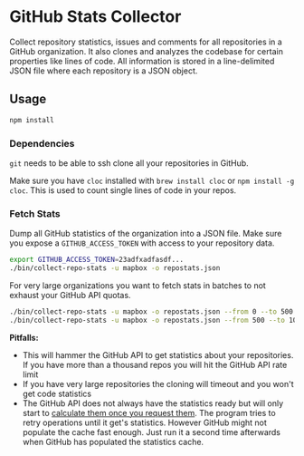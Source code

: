 # GitHub Stats Collector

Collect repository statistics, issues and comments for all repositories in a GitHub organization.
It also clones and analyzes the codebase for certain properties like lines of code.
All information is stored in a line-delimited JSON file where each repository is a JSON object.

## Usage

```bash
npm install
```

### Dependencies

`git` needs to be able to ssh clone all your repositories in GitHub.

Make sure you have `cloc` installed with `brew install cloc` or `npm install -g cloc`.
This is used to count single lines of code in your repos.

### Fetch Stats

Dump all GitHub statistics of the organization into a JSON file.
Make sure you expose a `GITHUB_ACCESS_TOKEN` with access to your repository data.

```bash
export GITHUB_ACCESS_TOKEN=23adfxadfasdf...
./bin/collect-repo-stats -u mapbox -o repostats.json
```

For very large organizations you want to fetch stats in batches to not exhaust your GitHub API quotas.

```bash
./bin/collect-repo-stats -u mapbox -o repostats.json --from 0 --to 500
./bin/collect-repo-stats -u mapbox -o repostats.json --from 500 --to 1000
```

**Pitfalls:**
- This will hammer the GitHub API to get statistics about your repositories. If you have more than a thousand repos you will hit the GitHub API rate limit
- If you have very large repositories the cloning will timeout and you won't get code statistics
- The GitHub API does not always have the statistics ready but will only start to [calculate them once you request them](https://developer.github.com/v3/repos/statistics/#a-word-about-caching). The program tries to retry operations until it get's statistics. However GitHub might not populate the cache fast enough. Just run it a second time afterwards when GitHub has populated the statistics cache.
